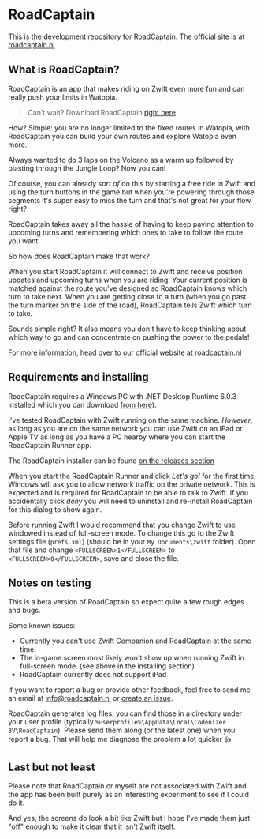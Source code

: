 # RoadCaptain

This is the development repository for RoadCaptain. The official site is at [roadcaptain.nl](https://roadcaptain.nl)

## What is RoadCaptain?

RoadCaptain is an app that makes riding on Zwift even more fun and can really push your limits in Watopia.

> Can't wait? Download RoadCaptain [right here](https://github.com/sandermvanvliet/RoadCaptain/releases/latest)

How? Simple: you are no longer limited to the fixed routes in Watopia, with RoadCaptain you can build your own routes and explore Watopia even more.

Always wanted to do 3 laps on the Volcano as a warm up followed by blasting through the Jungle Loop? Now you can!

Of course, you can already _sort of_ do this by starting a free ride in Zwift and using the turn buttons in the game but when you're powering through those segments it's super easy to miss the turn and that's not great for your flow right?

RoadCaptain takes away all the hassle of having to keep paying attention to upcoming turns and remembering which ones to take to follow the route you want.

So how does RoadCaptain make that work?

When you start RoadCaptain it will connect to Zwift and receive position updates and upcoming turns when you are riding. Your current position is matched against the route you've designed so RoadCaptain knows which turn to take next. When you are getting close to a turn (when you go past the turn marker on the side of the road), RoadCaptain tells Zwift which turn to take.

Sounds simple right? It also means you don't have to keep thinking about which way to go and can concentrate on pushing the power to the pedals!

For more information, head over to our official website at [roadcaptain.nl](https://roadcaptain.nl)

## Requirements and installing

RoadCaptain requires a Windows PC with .NET Desktop Runtime 6.0.3 installed which you can download [from here](https://dotnet.microsoft.com/en-us/download/dotnet/thank-you/runtime-desktop-6.0.3-windows-x64-installer)).

I've tested RoadCaptain with Zwift running on the same machine. _However_, as long as you are on the same network you can use Zwift on an iPad or Apple TV as long as you have a PC nearby where you can start the RoadCaptain Runner app.

The RoadCaptain installer can be found [on the releases section](https://github.com/sandermvanvliet/RoadCaptain/releases/latest)

When you start the RoadCaptain Runner and click _Let's go!_ for the first time, Windows will ask you to allow network traffic on the private network. This is expected and is required for RoadCaptain to be able to talk to Zwift. If you accidentally click _deny_ you will need to uninstall and re-install RoadCaptain for this dialog to show again.

Before running Zwift I would recommend that you change Zwift to use windowed instead of full-screen mode. To change this go to the Zwift settings file (`prefs.xml`) (should be in your `My Documents\zwift` folder). Open that file and change `<FULLSCREEN>1</FULLSCREEN>` to `<FULLSCREEN>0</FULLSCREEN>`, save and close the file.

## Notes on testing

This is a beta version of RoadCaptain so expect quite a few rough edges and bugs. 

Some known issues:

- Currently you can't use Zwift Companion and RoadCaptain at the same time.
- The in-game screen most likely won't show up when running Zwift in full-screen mode. (see above in the installing section)
- RoadCaptain currently does not support iPad

If you want to report a bug or provide other feedback, feel free to send me an email at [info@roadcaptain.nl](mailto:info@roadcaptain.nl) or [create an issue](https://github.com/sandermvanvliet/RoadCaptain/issues).

RoadCaptain generates log files, you can find those in a directory under your user profile (typically `%userprofile%\AppData\Local\Codenizer BV\RoadCaptain`). Please send them along (or the latest one) when you report a bug. That will help me diagnose the problem a lot quicker 👍

## Last but not least

Please note that RoadCaptain or myself are not associated with Zwift and the app has been built purely as an interesting experiment to see if I could do it.

And yes, the screens do look a bit like Zwift but I hope I've made them just "off" enough to make it clear that it isn't Zwift itself.
